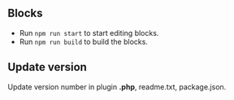 ## Blocks

* Run `npm run start` to start editing blocks.
* Run `npm run build` to build the blocks.

## Update version

Update version number in plugin **.php**, readme.txt, package.json.
